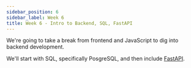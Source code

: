 ```yaml
---
sidebar_position: 6
sidebar_label: Week 6
title: Week 6 - Intro to Backend, SQL, FastAPI
---
```


We're going to take a break from frontend and JavaScript to dig into backend development.

We'll start with SQL, specifically PosgreSQL, and then include [FastAPI](https://fastapi.tiangolo.com/tutorial/).

